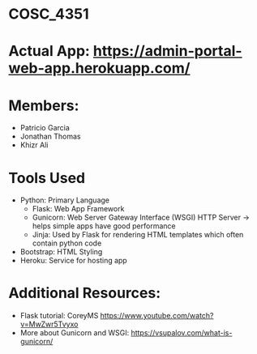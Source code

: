 # COSC_4351

# Actual App: https://admin-portal-web-app.herokuapp.com/

# Members:
- Patricio Garcia
- Jonathan Thomas
- Khizr Ali

# Tools Used
- Python: Primary Language
  - Flask: Web App Framework
  - Gunicorn: Web Server Gateway Interface (WSGI) HTTP Server -> helps simple apps have good performance
  - Jinja: Used by Flask for rendering HTML templates which often contain python code
- Bootstrap: HTML Styling
- Heroku: Service for hosting app

# Additional Resources:
- Flask tutorial: CoreyMS https://www.youtube.com/watch?v=MwZwr5Tvyxo
- More about Gunicorn and WSGI: https://vsupalov.com/what-is-gunicorn/
